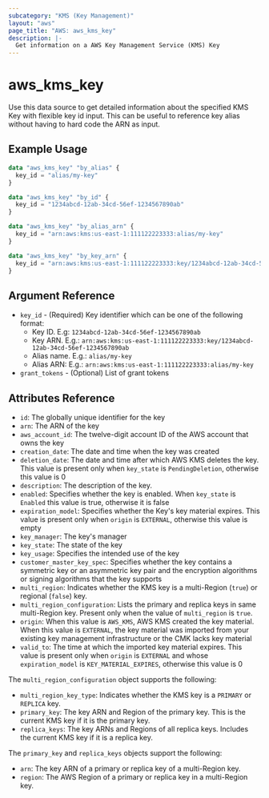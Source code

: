 ```yaml
---
subcategory: "KMS (Key Management)"
layout: "aws"
page_title: "AWS: aws_kms_key"
description: |-
  Get information on a AWS Key Management Service (KMS) Key
---
```


# aws_kms_key

Use this data source to get detailed information about
the specified KMS Key with flexible key id input.
This can be useful to reference key alias
without having to hard code the ARN as input.

## Example Usage

```terraform
data "aws_kms_key" "by_alias" {
  key_id = "alias/my-key"
}

data "aws_kms_key" "by_id" {
  key_id = "1234abcd-12ab-34cd-56ef-1234567890ab"
}

data "aws_kms_key" "by_alias_arn" {
  key_id = "arn:aws:kms:us-east-1:111122223333:alias/my-key"
}

data "aws_kms_key" "by_key_arn" {
  key_id = "arn:aws:kms:us-east-1:111122223333:key/1234abcd-12ab-34cd-56ef-1234567890ab"
}
```

## Argument Reference

* `key_id` - (Required) Key identifier which can be one of the following format:
    * Key ID. E.g: `1234abcd-12ab-34cd-56ef-1234567890ab`
    * Key ARN. E.g.: `arn:aws:kms:us-east-1:111122223333:key/1234abcd-12ab-34cd-56ef-1234567890ab`
    * Alias name. E.g.: `alias/my-key`
    * Alias ARN: E.g.: `arn:aws:kms:us-east-1:111122223333:alias/my-key`
* `grant_tokens` - (Optional) List of grant tokens

## Attributes Reference

* `id`: The globally unique identifier for the key
* `arn`: The ARN of the key
* `aws_account_id`: The twelve-digit account ID of the AWS account that owns the key
* `creation_date`: The date and time when the key was created
* `deletion_date`: The date and time after which AWS KMS deletes the key. This value is present only when `key_state` is `PendingDeletion`, otherwise this value is 0
* `description`: The description of the key.
* `enabled`: Specifies whether the key is enabled. When `key_state` is `Enabled` this value is true, otherwise it is false
* `expiration_model`: Specifies whether the Key's key material expires. This value is present only when `origin` is `EXTERNAL`, otherwise this value is empty
* `key_manager`: The key's manager
* `key_state`: The state of the key
* `key_usage`: Specifies the intended use of the key
* `customer_master_key_spec`: Specifies whether the key contains a symmetric key or an asymmetric key pair and the encryption algorithms or signing algorithms that the key supports
* `multi_region`: Indicates whether the KMS key is a multi-Region (`true`) or regional (`false`) key.
* `multi_region_configuration`: Lists the primary and replica keys in same multi-Region key. Present only when the value of `multi_region` is `true`.
* `origin`: When this value is `AWS_KMS`, AWS KMS created the key material. When this value is `EXTERNAL`, the key material was imported from your existing key management infrastructure or the CMK lacks key material
* `valid_to`: The time at which the imported key material expires. This value is present only when `origin` is `EXTERNAL` and whose `expiration_model` is `KEY_MATERIAL_EXPIRES`, otherwise this value is 0

The `multi_region_configuration` object supports the following:

* `multi_region_key_type`: Indicates whether the KMS key is a `PRIMARY` or `REPLICA` key.
* `primary_key`: The key ARN and Region of the primary key. This is the current KMS key if it is the primary key.
* `replica_keys`: The key ARNs and Regions of all replica keys. Includes the current KMS key if it is a replica key.

The `primary_key` and `replica_keys` objects support the following:

* `arn`: The key ARN of a primary or replica key of a multi-Region key.
* `region`: The AWS Region of a primary or replica key in a multi-Region key.
